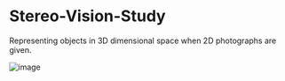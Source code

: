 # Stereo-Vision-Study
Representing objects in 3D dimensional space when 2D photographs are given.


![image](https://user-images.githubusercontent.com/87184009/135032490-d866c3cd-ec87-43f8-8ef3-d2d05259cbce.png)
